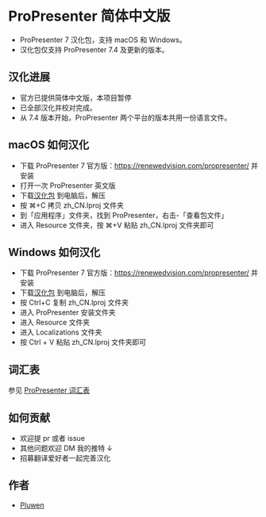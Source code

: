 # ProPresenter 简体中文版
* ProPresenter 7 汉化包，支持 macOS 和 Windows。
* 汉化包仅支持 ProPresenter 7.4 及更新的版本。

## 汉化进展
* 官方已提供简体中文版，本项目暂停
* 已全部汉化并校对完成。
* 从 7.4 版本开始，ProPresenter 两个平台的版本共用一份语言文件。

## macOS 如何汉化
* 下载 ProPresenter 7 官方版：https://renewedvision.com/propresenter/ 并安装
* 打开一次 ProPresenter 英文版
* 下载[汉化包](https://github.com/pluwen/propresenter-cn/archive/main.zip) 到电脑后，解压
* 按 ⌘+C 拷贝 zh_CN.lproj 文件夹
* 到「应用程序」文件夹，找到 ProPresenter，右击-「查看包文件」
* 进入 Resource 文件夹，按 ⌘+V 粘贴 zh_CN.lproj 文件夹即可

## Windows 如何汉化
* 下载 ProPresenter 7 官方版：https://renewedvision.com/propresenter/ 并安装
* 下载[汉化包](https://github.com/pluwen/propresenter-cn/archive/main.zip) 到电脑后，解压
* 按 Ctrl+C 复制 zh_CN.lproj 文件夹
* 进入 ProPresenter 安装文件夹
* 进入 Resource 文件夹
* 进入 Localizations 文件夹
* 按 Ctrl + V 粘贴 zh_CN.lproj 文件夹即可

## 词汇表
参见 [ProPresenter 词汇表](https://github.com/pluwen/propresenter-cn/blob/main/glossary.md)

## 如何贡献
* 欢迎提 pr 或者 issue
* 其他问题欢迎 DM 我的推特 ↓
* 招募翻译爱好者一起完善汉化

## 作者
* [Pluwen](https://twitter.com/pluwen)
